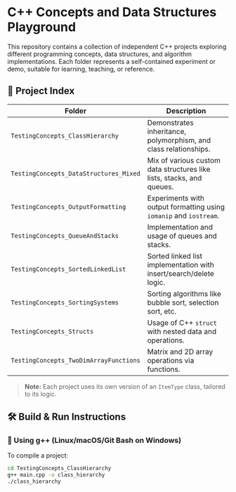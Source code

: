 # C++ Concepts and Data Structures Playground

This repository contains a collection of independent C++ projects exploring different programming concepts, data structures, and algorithm implementations. Each folder represents a self-contained experiment or demo, suitable for learning, teaching, or reference.

## 📁 Project Index

| Folder | Description |
|--------|-------------|
| `TestingConcepts_ClassHierarchy` | Demonstrates inheritance, polymorphism, and class relationships. |
| `TestingConcepts_DataStructures_Mixed` | Mix of various custom data structures like lists, stacks, and queues. |
| `TestingConcepts_OutputFormatting` | Experiments with output formatting using `iomanip` and `iostream`. |
| `TestingConcepts_QueueAndStacks` | Implementation and usage of queues and stacks. |
| `TestingConcepts_SortedLinkedList` | Sorted linked list implementation with insert/search/delete logic. |
| `TestingConcepts_SortingSystems` | Sorting algorithms like bubble sort, selection sort, etc. |
| `TestingConcepts_Structs` | Usage of C++ `struct` with nested data and operations. |
| `TestingConcepts_TwoDimArrayFunctions` | Matrix and 2D array operations via functions. |

> **Note:** Each project uses its own version of an `ItemType` class, tailored to its logic.

## 🛠️ Build & Run Instructions

### 🔹 Using g++ (Linux/macOS/Git Bash on Windows)

To compile a project:
```bash
cd TestingConcepts_ClassHierarchy
g++ main.cpp -o class_hierarchy
./class_hierarchy
